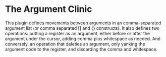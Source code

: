 The Argument Clinic
==

This plugin defines movements between arguments in an comma-separated argument list (or comma separated [] and {} constructs). It also defines two operations: putting a register as an argument, either before or after the argument under the cursor, adding comma plus whitespace as needed. And conversely, an operation that deleties an argument, only yanking the argument code to the register, and discarding the comma and whitespace.
